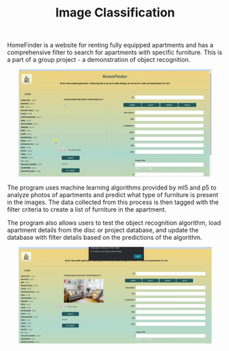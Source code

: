 <h1 align="center"> Image Classification </h1> <br>

HomeFinder is a website for renting fully equipped apartments and has a comprehensive filter to search for apartments with specific furniture. This is a part of a group project - a demonstration of object recognition.

<p align="center">
  <img alt="screenshot" title="screenshot" src="/screenshots/ImgClassification.gif" width="450">
</p>

The program uses machine learning algorithms provided by ml5 and p5 to analyze photos of apartments and predict what type of furniture is present in the images. The data collected from this process is then tagged with the filter criteria to create a list of furniture in the apartment.  

The program also allows users to test the object recognition algorithm, load apartment details from the disc or project database, and update the database with filter details based on the predictions of the algorithm.

<p align="center">
  <img alt="screenshot" title="screenshot" src="/screenshots/screenshot1.jpg" width="450">
</p>
